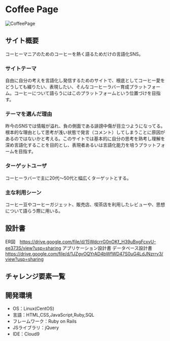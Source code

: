 # Coffee Page
![CoffeePage](https://user-images.githubusercontent.com/81939558/127485335-35422189-ff79-460a-84fc-dcaad11bfa00.png)



## サイト概要
コーヒーマニアのためのコーヒーを熱く語るためだけの言語化SNS。

### サイトテーマ
自由に自分の考えを言語化し発信するためのサイトで、根底としてコーヒー愛をどうしても綴りたい、表現したい、そんなコーヒーラバー育成プラットフォーム。コーヒーについて語らうにはこのプラットフォームという位置づけを目指す。

### テーマを選んだ理由
昨今のSNSでは情報が溢れ、負の側面である誹謗中傷が目立つようになってる。根本的な理由として思考が浅い状態で発言（コメント）してしまうことに原因があるのではないかと考える。このサイトでは基本的に自分の思考を熟考し理解を深め言語化することを目的とし、表現者あるいは言語化能力を培うプラットフォームを目指す。

### ターゲットユーザ
コーヒーラバーで主に20代〜50代と幅広くターゲットとする。

### 主な利用シーン
コーヒー豆やコーヒーガジェット、販売店、喫茶店を利用したレビューや、思想について語らう際に用いる。

## 設計書
ER図　https://drive.google.com/file/d/15WdcrrG0nOKf_H39uBxgFcxvU-ee373S/view?usp=sharing
アプリケーション設計書
データベース設計書 https://drive.google.com/file/d/1JZgvOQYrAD4bWfWD47S0uG4LdJNzrrv3/view?usp=sharing


## チャレンジ要素一覧


## 開発環境
- OS：Linux(CentOS)
- 言語：HTML,CSS,JavaScript,Ruby,SQL
- フレームワーク：Ruby on Rails
- JSライブラリ：jQuery
- IDE：Cloud9